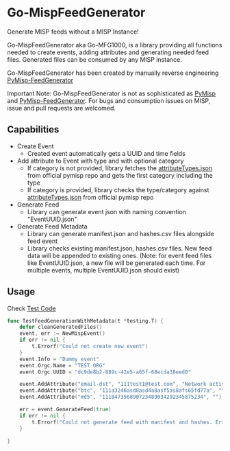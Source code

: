 # Go-MispFeedGenerator

Generate MISP feeds without a MISP Instance!

Go-MispFeedGenerator aka Go-MFG1000, is a library providing all functions needed to create events, adding attributes and generating needed feed files. Generated files can be consumed by any MISP instance.

Go-MispFeedGenerator has been created by manually reverse engineering [PyMisp-FeedGenerator]

Important Note: Go-MispFeedGenerator is not as sophisticated as [PyMisp] and [PyMisp-FeedGenerator]. For bugs and consumption issues on MISP, issue and pull requests are welcomed.

## Capabilities

* Create Event
  * Created event automatically gets a UUID and time fields
* Add attribute to Event with type and with optional category
  * If category is not provided, library fetches the [attributeTypes.json] from official pymisp repo and gets the first category including the type
  * If category is provided, library checks the type/category against [attributeTypes.json] from official pymisp repo
* Generate Feed
  * Library can generate event json with naming convention "EventUUID.json"
* Generate Feed Metadata
  * Library can generate manifest.json and hashes.csv files alongside feed event
  * Library checks existing manifest.json, hashes.csv files. New feed data will be appended to existing ones. (Note: for event feed files like EventUUID.json, a new file will be generated each time. For multiple events, multiple EventUUID.json should exist)


## Usage
Check [Test Code](mispfeedgenerator_test.go)  

```go
func TestFeedGenerationWithMetadata(t *testing.T) {
	defer cleanGeneratedFiles()
	event, err := NewMispEvent()
	if err != nil {
		t.Errorf("Could not create new event")
	}
	event.Info = "Dummy event"
	event.Orgc.Name = "TEST ORG"
	event.Orgc.UUID = "dc9de8b2-889c-42e5-a65f-68ecda38eed0"

	event.AddAttribute("email-dst", "111test1@test.com", "Network activity")
	event.AddAttribute("btc", "111a3246asd8asd4a8asf5as8afs65fd77a", "")
	event.AddAttribute("md5", "111847356890723489034292345875234", "")

	err = event.GenerateFeed(true)
	if err != nil {
		t.Errorf("Could not generate feed with manifest and hashes. Error: %s", err)
	}

}
```



[PyMisp-FeedGenerator]: https://github.com/MISP/PyMISP/blob/main/examples/feed-generator/generate.py
[PyMisp]: https://github.com/MISP/PyMISP
[attributeTypes.json]: https://raw.githubusercontent.com/MISP/PyMISP/3c141e1fdb9127e10c5e7ec4784beb26af4b7ea7/pymisp/data/describeTypes.json